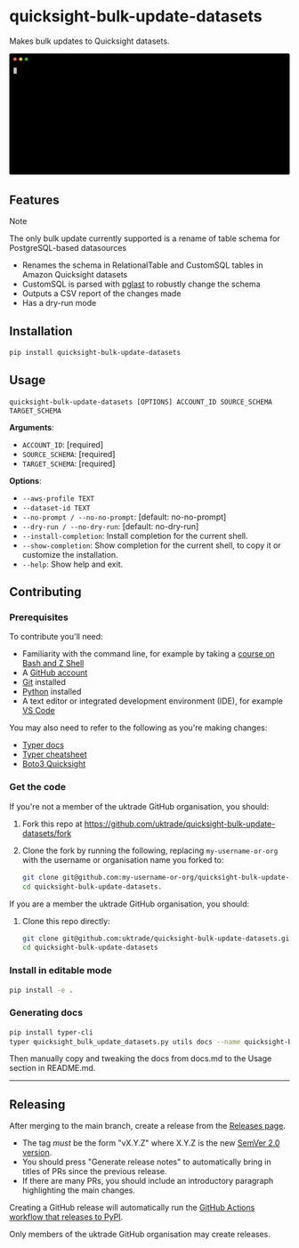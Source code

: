 # quicksight-bulk-update-datasets

Makes bulk updates to Quicksight datasets.

![Screencast of quicksight-bulk-update-datasets](./screencast.svg)


## Features

> [!NOTE]
> The only bulk update currently supported is a rename of table schema for PostgreSQL-based datasources

- Renames the schema in RelationalTable and CustomSQL tables in Amazon Quicksight datasets
- CustomSQL is parsed with [pglast](https://github.com/lelit/pglast) to robustly change the schema
- Outputs a CSV report of the changes made
- Has a dry-run mode


## Installation

```bash
pip install quicksight-bulk-update-datasets
```


## Usage

```shell
quicksight-bulk-update-datasets [OPTIONS] ACCOUNT_ID SOURCE_SCHEMA TARGET_SCHEMA
```

**Arguments**:

* `ACCOUNT_ID`: [required]
* `SOURCE_SCHEMA`: [required]
* `TARGET_SCHEMA`: [required]

**Options**:

* `--aws-profile TEXT`
* `--dataset-id TEXT`
* `--no-prompt / --no-no-prompt`: [default: no-no-prompt]
* `--dry-run / --no-dry-run`: [default: no-dry-run]
* `--install-completion`: Install completion for the current shell.
* `--show-completion`: Show completion for the current shell, to copy it or customize the installation.
* `--help`: Show help and exit.


## Contributing

### Prerequisites

To contribute you'll need:

- Familiarity with the command line, for example by taking a [course on Bash and Z Shell](https://www.pluralsight.com/courses/bash-zshell-getting-started)
- A [GitHub account](https://github.com/)
- [Git](https://git-scm.com/book/en/v2/Getting-Started-Installing-Git) installed
- [Python](https://www.python.org/downloads/) installed
- A text editor or integrated development environment (IDE), for example [VS Code](https://code.visualstudio.com/)

You may also need to refer to the following as you're making changes:

- [Typer docs](https://typer.tiangolo.com/)
- [Typer cheatsheet](https://gist.github.com/harkabeeparolus/a6e18b1f4f4f938f450090c5e7523f68)
- [Boto3 Quicksight](https://boto3.amazonaws.com/v1/documentation/api/latest/reference/services/quicksight.html)


### Get the code

If you're not a member of the uktrade GitHub organisation, you should:

1. Fork this repo at https://github.com/uktrade/quicksight-bulk-update-datasets/fork

2. Clone the fork by running the following, replacing `my-username-or-org` with the username or organisation name you forked to:

   ```bash
   git clone git@github.com:my-username-or-org/quicksight-bulk-update-datasets.git
   cd quicksight-bulk-update-datasets.
   ```

If you are a member the uktrade GitHub organisation, you should:

1. Clone this repo directly:

   ```bash
   git clone git@github.com:uktrade/quicksight-bulk-update-datasets.git
   cd quicksight-bulk-update-datasets
   ```

### Install in editable mode

```bash
pip install -e .
```

### Generating docs

```bash
pip install typer-cli
typer quicksight_bulk_update_datasets.py utils docs --name quicksight-bulk-update-datasets --output docs.md
```

Then manually copy and tweaking the docs from docs.md to the Usage section in README.md.

---

## Releasing

After merging to the main branch, create a release from the [Releases page](https://github.com/uktrade/quicksight-bulk-update-datasets/releases).

- The tag _must_ be the form "vX.Y.Z" where X.Y.Z is the new [SemVer 2.0 version](https://semver.org/).
- You should press "Generate release notes" to automatically bring in titles of PRs since the previous release.
- If there are many PRs, you should include an introductory paragraph highlighting the main changes.

Creating a GitHub release will automatically run the [GitHub Actions workflow that releases to PyPI](./.github/workflows/deploy-package-to-pypi.yml).

Only members of the uktrade GitHub organisation may create releases.
